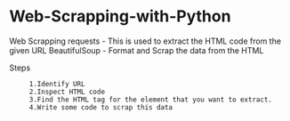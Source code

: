 # Web-Scrapping-with-Python
Web Scrapping
         requests - This is used to extract the HTML code from the given URL
         BeautifulSoup - Format and Scrap the data from the HTML

Steps

         1.Identify URL         
         2.Inspect HTML code        
         3.Find the HTML tag for the element that you want to extract.
         4.Write some code to scrap this data
